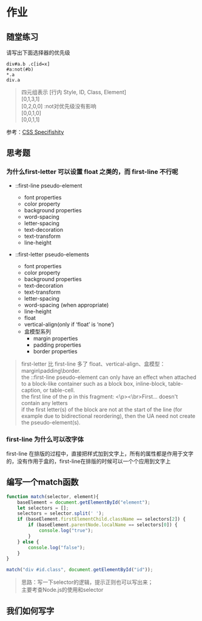 # 作业

## 随堂练习

请写出下面选择器的优先级

```text
div#a.b .c[id=x]
#a:not(#b)
*.a
div.a
```

> 四元组表示  [行内 Style, ID, Class, Element]  
> [0,1,3,1]  
> [0,2,0,0] :not对优先级没有影响  
> [0,0,1,0]  
> [0,0,1,1]

参考：[CSS Specifishity](https://specifishity.com/)

## 思考题

### 为什么first-letter 可以设置 float 之类的，而 first-line 不行呢

- ::first-line pseudo-element
  - font properties
  - color property
  - background properties
  - word-spacing
  - letter-spacing
  - text-decoration
  - text-transform
  - line-height

- ::first-letter pseudo-elements
  - font properties
  - color property
  - background properties
  - text-decoration
  - text-transform
  - letter-spacing
  - word-spacing (when appropriate)
  - line-height
  - float
  - vertical-align(only if ‘float’ is ‘none’)
  - 盒模型系列
    - margin properties
    - padding properties
    - border properties

> first-letter 比 first-line 多了 float、vertical-align、盒模型：margin\padding\border.  
> the ::first-line pseudo-element can only have an effect when attached to a block-like container such as a block box, inline-block, table-caption, or table-cell.  
> the first line of the p in this fragment: <\p><\br>First... doesn't contain any letters  
> if the first letter(s) of the block are not at the start of the line (for example due to bidirectional reordering), then the UA need not create the pseudo-element(s).

### first-line 为什么可以改字体

first-line 在排版的过程中，直接把样式加到文字上，所有的属性都是作用于文字的，没有作用于盒的，first-line在排版的时候可以一个个应用到文字上

## 编写一个match函数

```js
function match(selector, element){
    baseElement = document.getElementById("element");
    let selectors = [];
    selectors = selector.split(' ');
    if (baseElement.firstElementChild.className == selectors[2]) {
        if (baseElement.parentNode.localName == selectors[0]) {
            console.log("true");
        }
    } else {
        console.log("false");
    }
}

match("div #id.class", document.getElementById("id"));
```

> 思路：写一下selector的逻辑，提示正则也可以写出来；  
> 主要考查Node.js的使用和selector

## 我们如何写字
